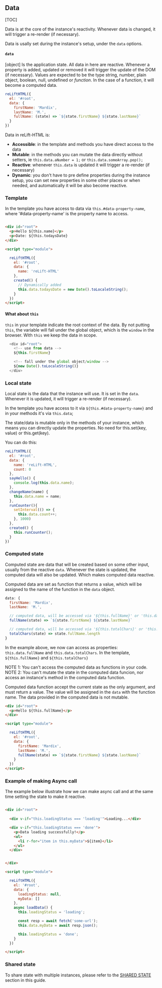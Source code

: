 
## Data

[TOC]

Data is at the core of the instance's reactivity. Whenever data is changed, it will trigger a re-render (if necessary).

Data is usally set during the instance's setup, under the `data` options.

####  **`data`**
[object]
Is the application state. All data in here are reactive. Whenever a property is added, updated or removed it will trigger the update of the DOM (if necessary).
Values are expected to be the type string, number, plain object, boolean, null, undefined or *function*. 
In the case of a function, it will become a computed data.

```js
reLiftHTML({
  el: '#root',
  data: {
    firstName: 'Mardix',
    lastName: 'M.',
    fullName: (state) => `${state.firstName} ${state.lastName}`
  }
})
```

Data in reLift-HTML is:
  
- **Accessible**: in the template and methods you have direct access to the data 
- **Mutable**: in the methods you can mutate the data directly without setters, ie `this.data.aNumber = 1;` or `this.data.someArray.pop();`
- **Reactive**: whenever `this.data` is updated it will trigger a re-render (if necessary)
- **Dynamic**: you don't have to pre define properties during the instance setup, you can set new properties in some other places or when needed, and automatically it will be also become reactive.


### Template

In the template you have access to data via `this.#data-property-name`, where '#data-property-name' is the property name to access.

```html

<div id="root">
  <p>Hello ${this.name}</p>
  <p>Date: ${this.todaysDate}
</div>

<script type="module">

  reLiftHTML({
    el: '#root',
    data: {
      name: 'reLift-HTML'
    },
    created() {
      // Dynamically added
      this.data.todaysDate = new Date().toLocaleString();
    }
  })
</script>

```

#### What about **`this`**

`this` in your template indicate the root context of the data. By not putting `this`, the variable will fall under the global object, which is the `window` in the browser. With `this` we keep the data in scope. 

```js
  <div id="root">
    <!-- use from data -->
    ${this.firstName}

    <!-- fall under the global object/window -->
    ${new Date().toLocaleString()}
  </div>
```


### Local state

Local state is the data that the instance will use. It is set in the `data`. Whenever it is updated, it will trigger a re-render (if necessary). 

In the template you have access to it via `${this.#data-property-name}` and in your methods it's via `this.data`;

The state/data is mutable only in the methods of your instance, which means you can directly update the properties. No need for this.set(key, value) or this.get(key).

You can do this: 

```js
reLiftHTML({
  el: '#root',
  data: {
    name: 'reLift-HTML',
    count: 0
  },
  sayHello() {
    console.log(this.data.name);
  },
  changeName(name) {
    this.data.name = name;
  },
  runCounter(){
    setInterval(() => {
      this.data.count++;
    }, 1000)
  },
  created() {
    this.runCounter();
  }
})
```


### Computed state

Computed state are data that will be created based on some other input, usually from the reactive `data`. Whenever the state is updated, the computed data will also be updated. Which makes computed data reactive.

Computed data are set as function that returns a value, which will be assigned to the name of the function in the `data` object. 

```js
data: {
  firstName: 'Mardix',
  lastName: 'M.',

  // computed data, will be accessed via '${this.fullName}' or 'this.data.fullName'
  fullName(state) => `${state.firstName} ${state.lastName}`

  // computed data, will be accessed via '${this.totalChars}' or 'this.data.totalChars'
  totalChars(state) => state.fullName.length
}
```

In the example above, we now can access as properties: `this.data.fullName` and `this.data.totalChars`. In the template, `${this.fullName}` and `${this.totalChars}`

NOTE 1: You can't access the computed data as functions in your code. 
NOTE 2: You can't mutate the state in the computed data funcion, nor access an instance's method in the computed data function.

Computed data function accept the current state as the only argument, and must return a value. The value will be assigned in the `data` with the function name. The data provided in the computed data is not mutable. 

```html
<div id="root">
  <p>Hello ${this.fullName}</p>
</div>

<script type="module">

  reLiftHTML({
    el: '#root',
    data: {
      firstName: 'Mardix',
      lastName: 'M.',
      fullName(state) => `${state.firstName} ${state.lastName}`
    }
  })
</script>

```


### Example of making Async call

The example below illustrate how we can make async call and at the same time setting the state to make it reactive.

```html

<div id="root">
  
  <div v-if="this.loadingStatus === 'loading'">Loading...</div>

  <div v-if="this.loadingStatus === 'done'">
    <p>Data loading successfully!</p>
    <ul>
      <li r-for="item in this.myData">${item}</li>
    </ul>
  </div>


</div>

<script type="module">

  reLiftHTML({
    el: '#root',
    data: {
      loadingStatus: null,
      myData: []
    },
    async loadData() {
      this.loadingStatus = 'loading';

      const resp = await fetch('some-url');
      this.data.myData = await resp.json();

      this.loadingStatus = 'done';
    }
  })

</script>

```

### Shared state

To share state with multiple instances, please refer to the <a href="#shared-state">SHARED STATE</a> section in this guide.

